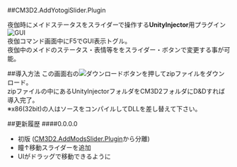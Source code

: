 ##CM3D2.AddYotogiSlider.Plugin 

夜伽時にメイドステータスをスライダーで操作する**UnityInjector**用プラグイン
![GUI](http://i.imgur.com/QTgXFws.png  "GUI")  
夜伽コマンド画面中にF5でGUI表示トグル。  
夜伽中のメイドのステータス・表情等ををスライダー・ボタンで変更する事が可能。


##導入方法
この画面右の![ダウンロードボタン](http://i.imgur.com/9b8T0ts.png "ダウンロードボタン")を押してzipファイルをダウンロード。  
zipファイルの中にあるUnityInjectorフォルダをCM3D2フォルダにD&Dすれば導入完了。  
※x86(32bit)の人はソースをコンパイルしてDLLを差し替えて下さい。  


##更新履歴
####0.0.0.0
* 初版 ([CM3D2.AddModsSlider.Plugin][]から分離)
* 瞳↑移動スライダーを追加
* UIがドラッグで移動できるように


[CM3D2.AddModsSlider.Plugin]: https://github.com/CM3D2-01/CM3D2.AddModsSlider.Plugin "CM3D2-01/CM3D2.AddModsSlider.Plugin"
